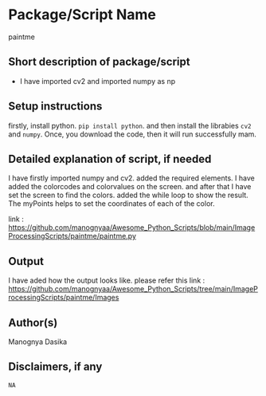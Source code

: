 # Package/Script Name
paintme
## Short description of package/script

- I have imported cv2
and imported numpy as np

## Setup instructions
firstly, install python. `pip install python`. and then install the librabies `cv2` and `numpy`.
Once, you download the code, then it will run successfully mam.

## Detailed explanation of script, if needed

I have firstly imported numpy and cv2. added the required elements. I have added the colorcodes and colorvalues on the screen. and after that I have set the screen to find the colors. added the while loop to show the result. The myPoints helps to set the coordinates of each of the color. 

link : https://github.com/manognyaa/Awesome_Python_Scripts/blob/main/ImageProcessingScripts/paintme/paintme.py
## Output

I have aded how the output looks like. please refer this link : https://github.com/manognyaa/Awesome_Python_Scripts/tree/main/ImageProcessingScripts/paintme/Images

## Author(s)
Manognya Dasika

## Disclaimers, if any

`NA`
